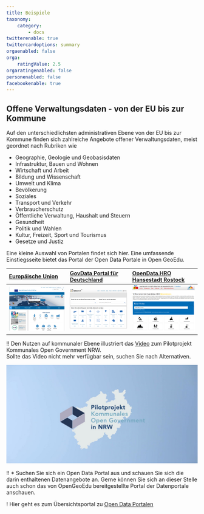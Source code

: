 ```yaml
---
title: Beispiele
taxonomy:
    category:
        - docs
twitterenable: true
twittercardoptions: summary
orgaenabled: false
orga:
    ratingValue: 2.5
orgaratingenabled: false
personenabled: false
facebookenable: true
---
```


## Offene Verwaltungsdaten - von der EU bis zur Kommune

Auf den unterschiedlichsten administrativen Ebene von der EU bis zur Kommune finden sich zahlreiche Angebote offener Verwaltungsdaten, meist geordnet nach Rubriken wie
* Geographie, Geologie und Geobasisdaten
* Infrastruktur, Bauen und Wohnen
* Wirtschaft und Arbeit
* Bildung und Wissenschaft
* Umwelt und Klima
* Bevölkerung
* Soziales
* Transport und Verkehr
* Verbraucherschutz
* Öffentliche Verwaltung, Haushalt und Steuern
* Gesundheit
* Politik und Wahlen
* Kultur, Freizeit, Sport und Tourismus
* Gesetze und Justiz

Eine kleine Auswahl von Portalen findet sich hier. Eine umfassende Einstiegsseite bietet das Portal der Open Data Portale in Open GeoEdu.

| [**Europäische Union**](https://www.europeandataportal.eu/)| [**GovData Portal für Deutschland**](https://www.govdata.de/) | [**OpenData.HRO Hansestadt Rostock**](https://www.opendata-hro.de/) |
| :-- | :-- | :-- |
| ![](europeandataportal.png?lightbox&resize=200,200) | ![](openGOVdata_D.png?lightbox&resize=200,200) | ![](opendata.HRO.png?lightbox&resize=200,200)

!! Den Nutzen auf kommunaler Ebene illustriert das [Video](https://open.nrw/abschlussfilm-zum-pilotprojekt-kommunales-open-government-nrw) zum Pilotprojekt Kommunales Open Government NRW. <br><span class="small"> Sollte das Video nicht mehr verfügbar sein, suchen Sie nach Alternativen.</p>
[![](OGDNRW.png?resize=300&classes=caption "Kommunales Open Government NRW")](https://open.nrw/abschlussfilm-zum-pilotprojekt-kommunales-open-government-nrw)

!! * Suchen Sie sich ein Open Data Portal aus und schauen Sie sich die darin enthaltenen Datenangebote an. Gerne können Sie sich an dieser Stelle auch schon das von OpenGeoEdu bereitgestellte Portal der Datenportale anschauen. 

! Hier geht es zum Übersichtsportal zu [Open Data Portalen](http://portal.opengeoedu.de/)

